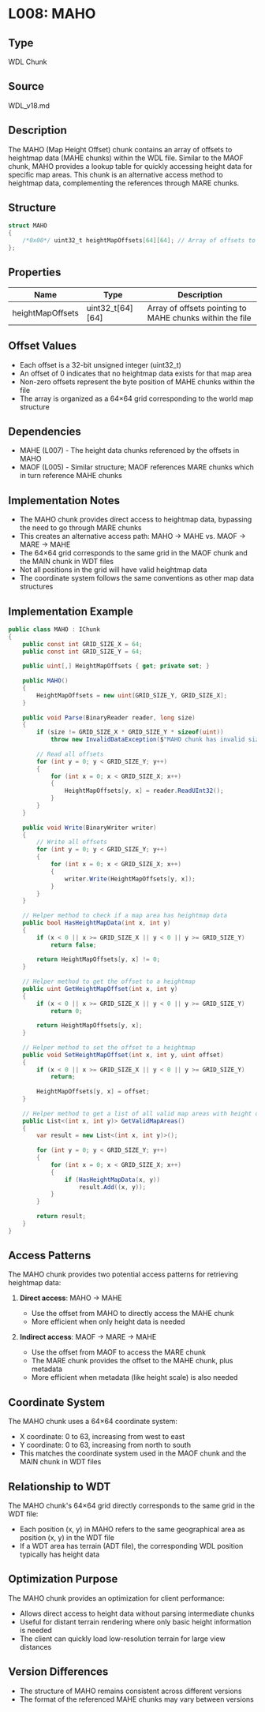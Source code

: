 # L008: MAHO

## Type
WDL Chunk

## Source
WDL_v18.md

## Description
The MAHO (Map Height Offset) chunk contains an array of offsets to heightmap data (MAHE chunks) within the WDL file. Similar to the MAOF chunk, MAHO provides a lookup table for quickly accessing height data for specific map areas. This chunk is an alternative access method to heightmap data, complementing the references through MARE chunks.

## Structure
```csharp
struct MAHO
{
    /*0x00*/ uint32_t heightMapOffsets[64][64]; // Array of offsets to MAHE chunks
};
```

## Properties
| Name | Type | Description |
|------|------|-------------|
| heightMapOffsets | uint32_t[64][64] | Array of offsets pointing to MAHE chunks within the file |

## Offset Values
- Each offset is a 32-bit unsigned integer (uint32_t)
- An offset of 0 indicates that no heightmap data exists for that map area
- Non-zero offsets represent the byte position of MAHE chunks within the file
- The array is organized as a 64×64 grid corresponding to the world map structure

## Dependencies
- MAHE (L007) - The height data chunks referenced by the offsets in MAHO
- MAOF (L005) - Similar structure; MAOF references MARE chunks which in turn reference MAHE chunks

## Implementation Notes
- The MAHO chunk provides direct access to heightmap data, bypassing the need to go through MARE chunks
- This creates an alternative access path: MAHO → MAHE vs. MAOF → MARE → MAHE
- The 64×64 grid corresponds to the same grid in the MAOF chunk and the MAIN chunk in WDT files
- Not all positions in the grid will have valid heightmap data
- The coordinate system follows the same conventions as other map data structures

## Implementation Example
```csharp
public class MAHO : IChunk
{
    public const int GRID_SIZE_X = 64;
    public const int GRID_SIZE_Y = 64;
    
    public uint[,] HeightMapOffsets { get; private set; }
    
    public MAHO()
    {
        HeightMapOffsets = new uint[GRID_SIZE_Y, GRID_SIZE_X];
    }
    
    public void Parse(BinaryReader reader, long size)
    {
        if (size != GRID_SIZE_X * GRID_SIZE_Y * sizeof(uint))
            throw new InvalidDataException($"MAHO chunk has invalid size: {size} (expected {GRID_SIZE_X * GRID_SIZE_Y * sizeof(uint)})");
        
        // Read all offsets
        for (int y = 0; y < GRID_SIZE_Y; y++)
        {
            for (int x = 0; x < GRID_SIZE_X; x++)
            {
                HeightMapOffsets[y, x] = reader.ReadUInt32();
            }
        }
    }
    
    public void Write(BinaryWriter writer)
    {
        // Write all offsets
        for (int y = 0; y < GRID_SIZE_Y; y++)
        {
            for (int x = 0; x < GRID_SIZE_X; x++)
            {
                writer.Write(HeightMapOffsets[y, x]);
            }
        }
    }
    
    // Helper method to check if a map area has heightmap data
    public bool HasHeightMapData(int x, int y)
    {
        if (x < 0 || x >= GRID_SIZE_X || y < 0 || y >= GRID_SIZE_Y)
            return false;
            
        return HeightMapOffsets[y, x] != 0;
    }
    
    // Helper method to get the offset to a heightmap
    public uint GetHeightMapOffset(int x, int y)
    {
        if (x < 0 || x >= GRID_SIZE_X || y < 0 || y >= GRID_SIZE_Y)
            return 0;
            
        return HeightMapOffsets[y, x];
    }
    
    // Helper method to set the offset to a heightmap
    public void SetHeightMapOffset(int x, int y, uint offset)
    {
        if (x < 0 || x >= GRID_SIZE_X || y < 0 || y >= GRID_SIZE_Y)
            return;
            
        HeightMapOffsets[y, x] = offset;
    }
    
    // Helper method to get a list of all valid map areas with height data
    public List<(int x, int y)> GetValidMapAreas()
    {
        var result = new List<(int x, int y)>();
        
        for (int y = 0; y < GRID_SIZE_Y; y++)
        {
            for (int x = 0; x < GRID_SIZE_X; x++)
            {
                if (HasHeightMapData(x, y))
                    result.Add((x, y));
            }
        }
        
        return result;
    }
}
```

## Access Patterns
The MAHO chunk provides two potential access patterns for retrieving heightmap data:

1. **Direct access**: MAHO → MAHE
   - Use the offset from MAHO to directly access the MAHE chunk
   - More efficient when only height data is needed

2. **Indirect access**: MAOF → MARE → MAHE
   - Use the offset from MAOF to access the MARE chunk
   - The MARE chunk provides the offset to the MAHE chunk, plus metadata
   - More efficient when metadata (like height scale) is also needed

## Coordinate System
The MAHO chunk uses a 64×64 coordinate system:
- X coordinate: 0 to 63, increasing from west to east
- Y coordinate: 0 to 63, increasing from north to south
- This matches the coordinate system used in the MAOF chunk and the MAIN chunk in WDT files

## Relationship to WDT
The MAHO chunk's 64×64 grid directly corresponds to the same grid in the WDT file:
- Each position (x, y) in MAHO refers to the same geographical area as position (x, y) in the WDT file
- If a WDT area has terrain (ADT file), the corresponding WDL position typically has height data

## Optimization Purpose
The MAHO chunk provides an optimization for client performance:
- Allows direct access to height data without parsing intermediate chunks
- Useful for distant terrain rendering where only basic height information is needed
- The client can quickly load low-resolution terrain for large view distances

## Version Differences
- The structure of MAHO remains consistent across different versions
- The format of the referenced MAHE chunks may vary between versions 